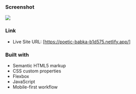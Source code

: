 ### Screenshot

![](./images/screenshot.png)


### Link

- Live Site URL: [https://poetic-babka-b1d575.netlify.app/]


### Built with

- Semantic HTML5 markup
- CSS custom properties
- Flexbox
- JavaScript
- Mobile-first workflow






